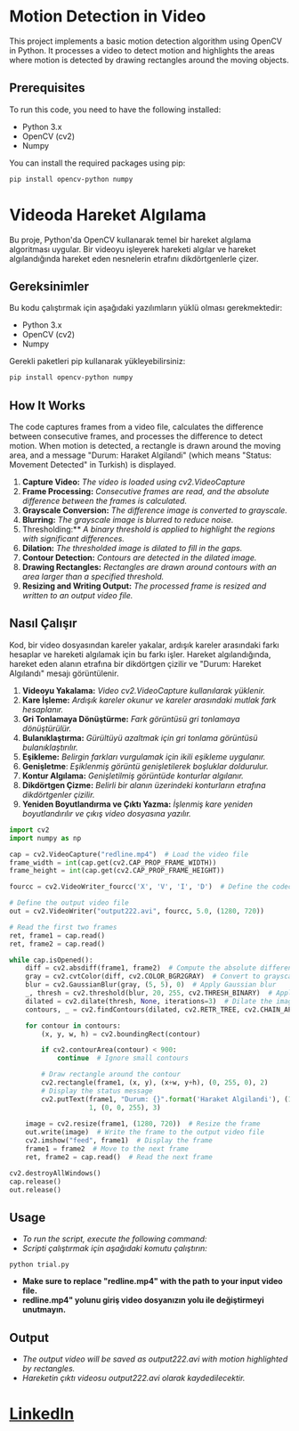 # Motion Detection in Video

This project implements a basic motion detection algorithm using OpenCV in Python. It processes a video to detect motion and highlights the areas where motion is detected by drawing rectangles around the moving objects.

## Prerequisites

To run this code, you need to have the following installed:
- Python 3.x
- OpenCV (cv2)
- Numpy

You can install the required packages using pip:

```bash
pip install opencv-python numpy
```
# Videoda Hareket Algılama

Bu proje, Python'da OpenCV kullanarak temel bir hareket algılama algoritması uygular. Bir videoyu işleyerek hareketi algılar ve hareket algılandığında hareket eden nesnelerin etrafını dikdörtgenlerle çizer.

## Gereksinimler

Bu kodu çalıştırmak için aşağıdaki yazılımların yüklü olması gerekmektedir:
- Python 3.x
- OpenCV (cv2)
- Numpy

Gerekli paketleri pip kullanarak yükleyebilirsiniz:

```bash
pip install opencv-python numpy
```
## How It Works
The code captures frames from a video file, calculates the difference between consecutive frames, and processes the difference to detect motion. When motion is detected, a rectangle is drawn around the moving area, and a message "Durum: Haraket Algilandi" (which means "Status: Movement Detected" in Turkish) is displayed.

1. **Capture Video:** *The video is loaded using cv2.VideoCapture*
2. **Frame Processing:** *Consecutive frames are read, and the absolute difference between the frames is calculated.*
3. **Grayscale Conversion:** *The difference image is converted to grayscale.*
4. **Blurring:** *The grayscale image is blurred to reduce noise.*
5. Thresholding:** *A binary threshold is applied to highlight the regions with significant differences.*
6. **Dilation:** *The thresholded image is dilated to fill in the gaps.*
7. **Contour Detection:** *Contours are detected in the dilated image.*
8. **Drawing Rectangles:** *Rectangles are drawn around contours with an area larger than a specified threshold.*
9. **Resizing and Writing Output:** *The processed frame is resized and written to an output video file.*

## Nasıl Çalışır
Kod, bir video dosyasından kareler yakalar, ardışık kareler arasındaki farkı hesaplar ve hareketi algılamak için bu farkı işler. Hareket algılandığında, hareket eden alanın etrafına bir dikdörtgen çizilir ve "Durum: Hareket Algılandı" mesajı görüntülenir.

1. **Videoyu Yakalama:** *Video cv2.VideoCapture kullanılarak yüklenir.*
2. **Kare İşleme:** *Ardışık kareler okunur ve kareler arasındaki mutlak fark hesaplanır.*
3. **Gri Tonlamaya Dönüştürme:** *Fark görüntüsü gri tonlamaya dönüştürülür.*
4. **Bulanıklaştırma:** *Gürültüyü azaltmak için gri tonlama görüntüsü bulanıklaştırılır.*
5. **Eşikleme:** *Belirgin farkları vurgulamak için ikili eşikleme uygulanır.*
6. **Genişletme**: *Eşiklenmiş görüntü genişletilerek boşluklar doldurulur.*
7. **Kontur Algılama:** *Genişletilmiş görüntüde konturlar algılanır.*
8. **Dikdörtgen Çizme:** *Belirli bir alanın üzerindeki konturların etrafına dikdörtgenler çizilir.*
9. **Yeniden Boyutlandırma ve Çıktı Yazma:** *İşlenmiş kare yeniden boyutlandırılır ve çıkış video dosyasına yazılır.*

```python
import cv2
import numpy as np

cap = cv2.VideoCapture("redline.mp4")  # Load the video file
frame_width = int(cap.get(cv2.CAP_PROP_FRAME_WIDTH))
frame_height = int(cap.get(cv2.CAP_PROP_FRAME_HEIGHT))

fourcc = cv2.VideoWriter_fourcc('X', 'V', 'I', 'D')  # Define the codec

# Define the output video file
out = cv2.VideoWriter("output222.avi", fourcc, 5.0, (1280, 720))

# Read the first two frames
ret, frame1 = cap.read()
ret, frame2 = cap.read()

while cap.isOpened():
    diff = cv2.absdiff(frame1, frame2)  # Compute the absolute difference
    gray = cv2.cvtColor(diff, cv2.COLOR_BGR2GRAY)  # Convert to grayscale
    blur = cv2.GaussianBlur(gray, (5, 5), 0)  # Apply Gaussian blur
    _, thresh = cv2.threshold(blur, 20, 255, cv2.THRESH_BINARY)  # Apply threshold
    dilated = cv2.dilate(thresh, None, iterations=3)  # Dilate the image
    contours, _ = cv2.findContours(dilated, cv2.RETR_TREE, cv2.CHAIN_APPROX_SIMPLE)  # Find contours

    for contour in contours:
        (x, y, w, h) = cv2.boundingRect(contour)

        if cv2.contourArea(contour) < 900:
            continue  # Ignore small contours

        # Draw rectangle around the contour
        cv2.rectangle(frame1, (x, y), (x+w, y+h), (0, 255, 0), 2)
        # Display the status message
        cv2.putText(frame1, "Durum: {}".format('Haraket Algilandi'), (10, 20), cv2.FONT_HERSHEY_SIMPLEX,
                    1, (0, 0, 255), 3)
        
    image = cv2.resize(frame1, (1280, 720))  # Resize the frame
    out.write(image)  # Write the frame to the output video file
    cv2.imshow("feed", frame1)  # Display the frame
    frame1 = frame2  # Move to the next frame
    ret, frame2 = cap.read()  # Read the next frame

cv2.destroyAllWindows()
cap.release()
out.release()
```

## Usage
+ *To run the script, execute the following command:*
+ *Scripti çalıştırmak için aşağıdaki komutu çalıştırın:*
```
python trial.py
```
+ **Make sure to replace "redline.mp4" with the path to your input video file.**
+ **redline.mp4" yolunu giriş video dosyanızın yolu ile değiştirmeyi unutmayın.**

## Output
+ *The output video will be saved as output222.avi with motion highlighted by rectangles.*
+ *Hareketin çıktı videosu output222.avi olarak kaydedilecektir.*

# [LinkedIn](https://www.linkedin.com/in/yigitpy03/) #

